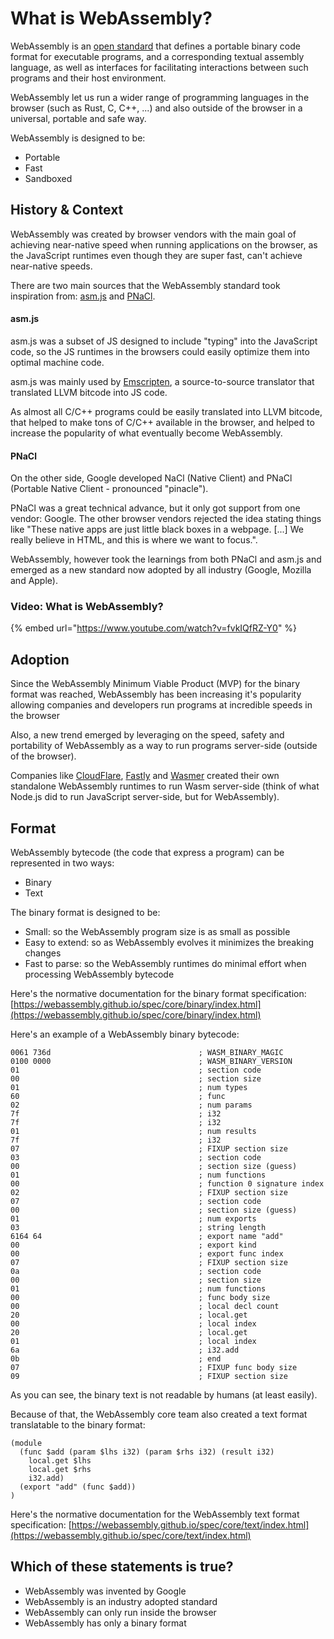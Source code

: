 # What is WebAssembly?

WebAssembly is an [open standard](https://webassembly.org/) that defines a portable binary code format for executable programs, and a corresponding textual assembly language, as well as interfaces for facilitating interactions between such programs and their host environment.

WebAssembly let us run a wider range of programming languages in the browser \(such as Rust, C, C++, ...\) and also outside of the browser in a universal, portable and safe way.

WebAssembly is designed to be:

* Portable
* Fast
* Sandboxed

## History & Context

WebAssembly was created by browser vendors with the main goal of achieving near-native speed when running applications on the browser, as the JavaScript runtimes even though they are super fast, can't achieve near-native speeds.

There are two main sources that the WebAssembly standard took inspiration from: [asm.js](http://asmjs.org/) and [PNaCl](https://developer.chrome.com/native-client).

#### asm.js

asm.js was a subset of JS designed to include "typing" into the JavaScript code, so the JS runtimes in the browsers could easily optimize them into optimal machine code.

asm.js was mainly used by [Emscripten](https://emscripten.org/), a source-to-source translator that translated LLVM bitcode into JS code.

As almost all C/C++ programs could be easily translated into LLVM bitcode, that helped to make tons of C/C++ available in the browser, and helped to increase the popularity of what eventually become WebAssembly.

#### PNaCl

On the other side, Google developed NaCl \(Native Client\) and PNaCl \(Portable Native Client - pronounced "pinacle"\).

PNaCl was a great technical advance, but it only got support from one vendor: Google. The other browser vendors rejected the idea stating things like "These native apps are just little black boxes in a webpage. \[...\] We really believe in HTML, and this is where we want to focus.".

WebAssembly, however took the learnings from both PNaCl and asm.js and emerged as a new standard now adopted by all industry \(Google, Mozilla and Apple\).

### Video: What is WebAssembly?

{% embed url="https://www.youtube.com/watch?v=fvkIQfRZ-Y0" %}

## Adoption

Since the WebAssembly Minimum Viable Product \(MVP\) for the binary format was reached, WebAssembly has been increasing it's popularity allowing companies and developers run programs at incredible speeds in the browser

Also, a new trend emerged by leveraging on the speed, safety and portability of WebAssembly as a way to run programs server-side \(outside of the browser\).

Companies like [CloudFlare](https://www.cloudflare.com/), [Fastly](https://www.fastly.com/) and [Wasmer](https://wasmer.io/) created their own standalone WebAssembly runtimes to run Wasm server-side \(think of what Node.js did to run JavaScript server-side, but for WebAssembly\).

## Format

WebAssembly bytecode \(the code that express a program\) can be represented in two ways:

* Binary
* Text

The binary format is designed to be:

* Small: so the WebAssembly program size is as small as possible
* Easy to extend: so as WebAssembly evolves it minimizes the breaking changes
* Fast to parse: so the WebAssembly runtimes do minimal effort when processing WebAssembly bytecode

Here's the normative documentation for the binary format specification: [https://webassembly.github.io/spec/core/binary/index.html](https://webassembly.github.io/spec/core/binary/index.html)

Here's an example of a WebAssembly binary bytecode:

```text
0061 736d                                 ; WASM_BINARY_MAGIC
0100 0000                                 ; WASM_BINARY_VERSION
01                                        ; section code
00                                        ; section size
01                                        ; num types
60                                        ; func
02                                        ; num params
7f                                        ; i32
7f                                        ; i32
01                                        ; num results
7f                                        ; i32
07                                        ; FIXUP section size
03                                        ; section code
00                                        ; section size (guess)
01                                        ; num functions
00                                        ; function 0 signature index
02                                        ; FIXUP section size
07                                        ; section code
00                                        ; section size (guess)
01                                        ; num exports
03                                        ; string length
6164 64                                   ; export name "add"
00                                        ; export kind
00                                        ; export func index
07                                        ; FIXUP section size
0a                                        ; section code
00                                        ; section size
01                                        ; num functions
00                                        ; func body size
00                                        ; local decl count
20                                        ; local.get
00                                        ; local index
20                                        ; local.get
01                                        ; local index
6a                                        ; i32.add
0b                                        ; end
07                                        ; FIXUP func body size
09                                        ; FIXUP section size
```

As you can see, the binary text is not readable by humans \(at least easily\).

Because of that, the WebAssembly core team also created a text format translatable to the binary format:

```text
(module
  (func $add (param $lhs i32) (param $rhs i32) (result i32)
    local.get $lhs
    local.get $rhs
    i32.add)
  (export "add" (func $add))
)
```

Here's the normative documentation for the WebAssembly text format specification: [https://webassembly.github.io/spec/core/text/index.html](https://webassembly.github.io/spec/core/text/index.html)

## **Which of these statements is true?**

* WebAssembly was invented by Google
* WebAssembly is an industry adopted standard
* WebAssembly can only run inside the browser
* WebAssembly has only a binary format

